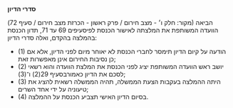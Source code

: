 **סדרי הדיון**

(מקור: חלק ו׳ - מצב חירום / פרק ראשון - הכרזת מצב חירום / סעיף 72)
הביאה הוועדה המשותפת את המלצתה לאישור הכנסת לפיסעיפים 69 עד 71, תדון הכנסת בהמלצה בהקדם, ואלה סדרי הדיון:
 * (1) הודעה על קיום הדיון תימסר לחברי הכנסת לא יאוחר מיום לפני הדיון, אלא אם כן נסיבות החירום אינן מאפשרות זאת;
 * (2) יושב ראש הוועדה המשותפת יציג לפני הכנסת את המלצת הוועדה והוא רשאי לסכם את הדיון כאמורבסעיף 29(2) ו־(3);
 * (3) היתה ההמלצה בעקבות הצעת הממשלה, תהיה הממשלה רשאית להציג את טיעוניה על ידי אחד השרים;
 * (4) בסיום הדיון האישי תצביע הכנסת על ההמלצה.